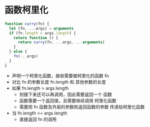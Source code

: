 # 函数柯里化

```js
function curry(fn) {
  let [fn, ...args] = arguments
  if (fn.length > args.length) {
    return function () {
      return curry(fn, ...args, ...arguments)
    }
  } else {
    fn(...args)
  }
}
```

- 声明一个柯里化函数，接收需要被柯里化的函数 fn
- 对比 fn 的参数长度 fn.length 和 其他参数的长度
- 如果 fn.length > args.length
  - 则接下来还可以再调用，因此需要返回一个 函数
  - 函数需要一个返回值，且需要继续调用 柯里化函数
  - 需要把 fn 函数及外层的参数和返回函数的参数 传递给柯里化函数
- 当 fn.length <= args.length
  - 直接返回 fn 的调用
